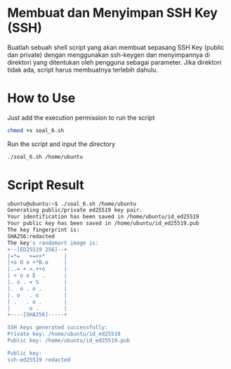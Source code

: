 # Membuat dan Menyimpan SSH Key (SSH)
Buatlah sebuah shell script yang akan membuat sepasang SSH Key (public dan private) dengan menggunakan ssh-keygen dan menyimpannya di direktori yang ditentukan oleh pengguna sebagai parameter. Jika direktori tidak ada, script harus membuatnya terlebih dahulu.

# How to Use
Just add the execution permission to run the script 
```bash
chmod +x soal_6.sh
```
Run the script and input the directory 
```bash
./soal_6.sh /home/ubuntu
```
# Script Result

```bash
ubuntu@ubuntu:~$ ./soal_6.sh /home/ubuntu
Generating public/private ed25519 key pair.
Your identification has been saved in /home/ubuntu/id_ed25519
Your public key has been saved in /home/ubuntu/id_ed25519.pub
The key fingerprint is:
SHA256:redacted 
The key's randomart image is:
+--[ED25519 256]--+
|=*=   +=++*      |
|+o O o +*B.o     |
|..= + =.++o      |
| + o o E  .      |
|. o . = S        |
|.  o . o .       |
|. o   . o        |
| .   . o .       |
|      o .        |
+----[SHA256]-----+

SSH keys generated successfully:
Private key: /home/ubuntu/id_ed25519
Public key: /home/ubuntu/id_ed25519.pub

Public key:
ssh-ed25519 redacted
```


